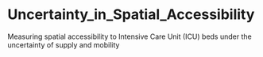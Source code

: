 # Uncertainty_in_Spatial_Accessibility
Measuring spatial accessibility to Intensive Care Unit (ICU) beds under the uncertainty of supply and mobility
